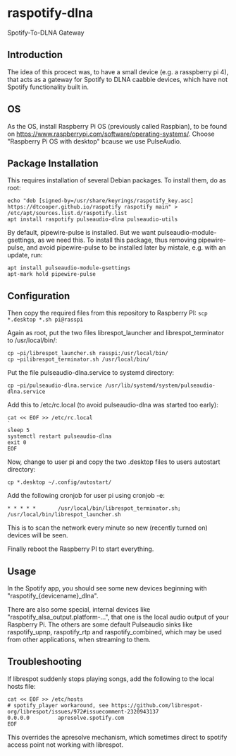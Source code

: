 # raspotify-dlna
Spotify-To-DLNA Gateway

## Introduction ##
The idea of this procect was, to have a small device (e.g. a rasspberry pi 4), that acts as a gateway for Spotify to DLNA caabble devices, which have not Spotify functionality built in.

## OS ##
As the OS, install Raspberry Pi OS (previously called Raspbian), to be found on https://www.raspberrypi.com/software/operating-systems/. Choose "Raspberry Pi OS with desktop" bcause we use PulseAudio.

## Package Installation ##
This requires installation of several Debian packages. To install them, do as root:

```
echo "deb [signed-by=/usr/share/keyrings/raspotify_key.asc] https://dtcooper.github.io/raspotify raspotify main" > /etc/apt/sources.list.d/raspotify.list
apt install raspotify pulseaudio-dlna pulseaudio-utils
```

By default, pipewire-pulse is installed. But we want pulseaudio-module-gsettings, as we need this. To install this package, thus removing pipewire-pulse, and avoid pipewire-pulse to be installed later by mistale, e.g. with an update, run:
```
apt install pulseaudio-module-gsettings
apt-mark hold pipewire-pulse
```

## Configuration ##
Then copy the required files from this repository to Raspberry PI:
`scp *.desktop *.sh pi@rasspi`

Again as root, put the two files librespot_launcher and librespot_terminator to /usr/local/bin/:
```
cp ~pi/librespot_launcher.sh rasspi:/usr/local/bin/
cp ~pilibrespot_terminator.sh /usr/local/bin/
```

Put the file pulseaudio-dlna.service to systemd directory:
```
cp ~pi/pulseaudio-dlna.service /usr/lib/systemd/system/pulseaudio-dlna.service 
```

Add this to /etc/rc.local (to avoid pulseaudio-dlna was started too early):

```
cat << EOF >> /etc/rc.local
`
sleep 5
systemctl restart pulseaudio-dlna
exit 0
EOF
```

Now, change to user pi and copy the two .desktop files to users autostart directory:

```
cp *.desktop ~/.config/autostart/
```

Add the following cronjob for user pi using cronjob -e:
```
* * * * *       /usr/local/bin/librespot_terminator.sh; /usr/local/bin/librespot_launcher.sh
```
This is to scan the network every minute so new (recently turned on) devices will be seen.

Finally reboot the Raspberry PI to start everything.

## Usage ##
In the Spotify app, you should see some new devices beginning with "raspotify_{devicename}_dlna".

There are also some special, internal devices like "raspotify_alsa_output.platform-...", that one is the local audio output of your Raspberry Pi. The others are some default Pulseaudio sinks like raspotify_upnp, raspotify_rtp and raspotify_combined, which may be used from other applications, when streaming to them.

## Troubleshooting ##

If librespot suddenly stops playing songs, add the following to the local hosts file:
```
cat << EOF >> /etc/hosts
# spotify_player workaround, see https://github.com/librespot-org/librespot/issues/972#issuecomment-2320943137
0.0.0.0         apresolve.spotify.com
EOF
```
This overrides the apresolve mechanism, which sometimes direct to spotify access point not working with librespot.
